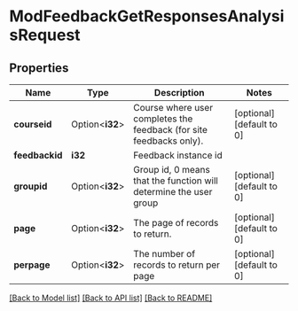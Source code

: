 # ModFeedbackGetResponsesAnalysisRequest

## Properties

Name | Type | Description | Notes
------------ | ------------- | ------------- | -------------
**courseid** | Option<**i32**> | Course where user completes the feedback (for site feedbacks only). | [optional][default to 0]
**feedbackid** | **i32** | Feedback instance id | 
**groupid** | Option<**i32**> | Group id, 0 means that the function will determine the user group | [optional][default to 0]
**page** | Option<**i32**> | The page of records to return. | [optional][default to 0]
**perpage** | Option<**i32**> | The number of records to return per page | [optional][default to 0]

[[Back to Model list]](../README.md#documentation-for-models) [[Back to API list]](../README.md#documentation-for-api-endpoints) [[Back to README]](../README.md)


